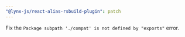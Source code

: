 ```yaml
---
"@lynx-js/react-alias-rsbuild-plugin": patch
---
```


Fix the `Package subpath './compat' is not defined by "exports"` error.
